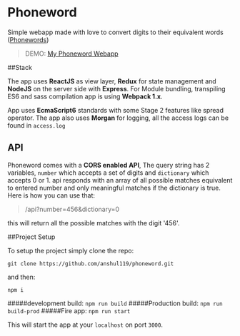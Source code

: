 # Phoneword

Simple webapp made with love to convert digits to their equivalent words
([Phonewords](https://en.wikipedia.org/wiki/Phoneword))

>DEMO: [My Phoneword Webapp](http://ansul.xyz:3000)

##Stack

The app uses **ReactJS** as view layer, **Redux** for state management and **NodeJS** on the server side with
**Express**. For Module bundling, transpiling ES6 and sass compilation app is using **Webpack 1.x**.

App uses **EcmaScript6** standards with some Stage 2 features like spread operator. The app also uses **Morgan** for logging,
all the access logs can be found in `access.log`

## API

Phoneword comes with a **CORS enabled API**, The query string has 2 variables, `number` which accepts a set of digits and
`dictionary` which accepts 0 or 1. api responds with an array of all possible matches equivalent to entered number and
only meaningful matches if the dictionary is true. Here is how you can use that:

> /api?number=456&dictionary=0

this will return all the possible matches with the digit '456'.

##Project Setup

To setup the project simply clone the repo:

```
git clone https://github.com/anshul119/phoneword.git
```

and then:

```
npm i
```

#####development build: `npm run build`
#####Production build: `npm run build-prod`
#####Fire app: `npm run start`

This will start the app at your `localhost` on port `3000`.

